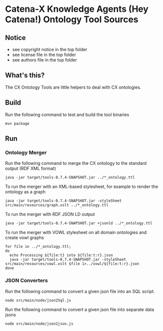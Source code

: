 # Catena-X Knowledge Agents (Hey Catena!) Ontology Tool Sources

## Notice

* see copyright notice in the top folder
* see license file in the top folder
* see authors file in the top folder

## What's this?

The CX Ontology Tools are little helpers to deal with CX ontologies.

## Build

Run the following command to test and build the tool binaries

```console
mvn package
```

## Run

### Ontology Merger

Run the following command to merge the CX ontology to the standard output (RDF XML format)

```console
java -jar target/tools-0.7.4-SNAPSHOT.jar ../*_ontology.ttl 
```

To run the merger with an XML-based stylesheet, for example to render the ontology as a graph

```console
java -jar target/tools-0.7.4-SNAPSHOT.jar -styleSheet src/main/resources/graph.xslt ../*_ontology.ttl
```

To run the merger with RDF JSON LD output

```console
java -jar target/tools-0.7.4-SNAPSHOT.jar +jsonld ../*_ontology.ttl
```

To run the merger with VOWL stylesheet on all domain ontologies and create vowl graphs

```console
for file in ../*_ontology.ttl; 
do 
  echo Processing ${file:t} into ${file:t:r}.json 
  java -jar target/tools-0.7.4-SNAPSHOT.jar -styleSheet src/main/resources/vowl.xslt $file 1>../vowl/${file:t:r}.json 
done
```

### JSON Converters

Run the following command to convert a given json file into an SQL script.

```console
node src/main/node/json2Sql.js
```

Run the following command to convert a given json file into separate data jsons

```console
node src/main/node/json2json.js
```





